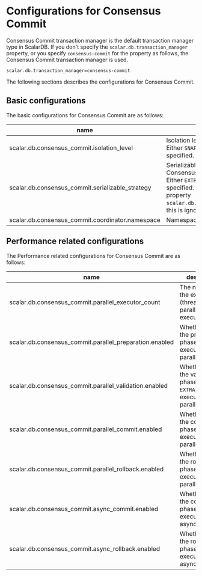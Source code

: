 # Configurations for Consensus Commit

Consensus Commit transaction manager is the default transaction manager type in ScalarDB.
If you don't specify the `scalar.db.transaction_manager` property, or you specify `consensus-commit` for the property as follows, the Consensus Commit transaction manager is used.

```properties
scalar.db.transaction_manager=consensus-commit
```

The following sections describes the configurations for Consensus Commit.

## Basic configurations

The basic configurations for Consensus Commit are as follows:

| name                                             | description                                                                                                                                                                                                                          | default     |
|--------------------------------------------------|--------------------------------------------------------------------------------------------------------------------------------------------------------------------------------------------------------------------------------------|-------------|
| scalar.db.consensus_commit.isolation_level       | Isolation level used for ConsensusCommit. Either `SNAPSHOT` or `SERIALIZABLE` can be specified.                                                                                                                                      | SNAPSHOT    |
| scalar.db.consensus_commit.serializable_strategy | Serializable strategy used for ConsensusCommit transaction manager. Either `EXTRA_READ` or `EXTRA_WRITE` can be specified. If `SNAPSHOT` is specified in the property `scalar.db.consensus_commit.isolation_level`, this is ignored. | EXTRA_READ  |
| scalar.db.consensus_commit.coordinator.namespace | Namespace name of coordinator tables.                                                                                                                                                                                                | coordinator |

## Performance related configurations

The Performance related configurations for Consensus Commit are as follows:

| name                                                    | description                                                                    | default                                                           |
|---------------------------------------------------------|--------------------------------------------------------------------------------|-------------------------------------------------------------------|
| scalar.db.consensus_commit.parallel_executor_count      | The number of the executors (threads) for the parallel execution.              | 128                                                               |
| scalar.db.consensus_commit.parallel_preparation.enabled | Whether or not the preparation phase is executed in parallel.                  | true                                                              |
| scalar.db.consensus_commit.parallel_validation.enabled  | Whether or not the validation phase (in `EXTRA_READ`) is executed in parallel. | The value of `scalar.db.consensus_commit.parallel_commit.enabled` |
| scalar.db.consensus_commit.parallel_commit.enabled      | Whether or not the commit phase is executed in parallel.                       | true                                                              |
| scalar.db.consensus_commit.parallel_rollback.enabled    | Whether or not the rollback phase is executed in parallel.                     | The value of `scalar.db.consensus_commit.parallel_commit.enabled` |
| scalar.db.consensus_commit.async_commit.enabled         | Whether or not the commit phase is executed asynchronously.                    | true                                                              |
| scalar.db.consensus_commit.async_rollback.enabled       | Whether or not the rollback phase is executed asynchronously.                  | The value of `scalar.db.consensus_commit.async_commit.enabled`    |
